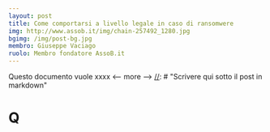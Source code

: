 ```yaml
---
layout: post
title: Come comportarsi a livello legale in caso di ransomwere
img: http://www.assob.it/img/chain-257492_1280.jpg
bgimg: /img/post-bg.jpg
membro: Giuseppe Vaciago
ruolo: Membro fondatore AssoB.it
---
```

[//]: # "Scrivere qui  sotto un summary del post"
Questo documento vuole xxxx
<-- more -->
[//]: # "Scrivere qui  sotto il post in markdown"
# Q
